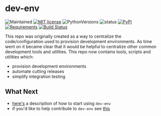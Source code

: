 # dev-env

![Maintained](https://img.shields.io/maintenance/yes/2018.svg?style=flat)
[![MIT license](http://img.shields.io/badge/license-MIT-brightgreen.svg)](http://opensource.org/licenses/MIT)
![PythonVersions](https://img.shields.io/pypi/pyversions/dev-env.svg?style=flat)
![status](https://img.shields.io/pypi/status/dev-env.svg?style=flat)
[![PyPI](https://img.shields.io/pypi/v/dev-env.svg?style=flat)](https://pypi.python.org/pypi/dev-env)
[![Requirements](https://requires.io/github/simonsdave/dev-env/requirements.svg?branch=release-0.5.4)](https://requires.io/github/simonsdave/dev-env/requirements/?branch=release-0.5.4)
[![Build Status](https://travis-ci.org/simonsdave/dev-env.svg?branch=release-0.5.4)](https://travis-ci.org/simonsdave/dev-env)

This repo was originally created as a way to centralize
the code/configuration used to provision development environments.
As time went on it became clear that it would be helpful to
centralize other common development tools and utilities.
This repo now contains tools, scripts and utilities which:

* provision development environments
* automate cutting releases
* simplify integration testing

## What Next

* [here's](https://github.com/simonsdave/dev-env/tree/release-0.5.4/docs/using.md) a description of how to start using ```dev-env```
* if you'd like to help contribute to ```dev-env``` see [this](https://github.com/simonsdave/dev-env/tree/release-0.5.4/docs/contributing.md)
